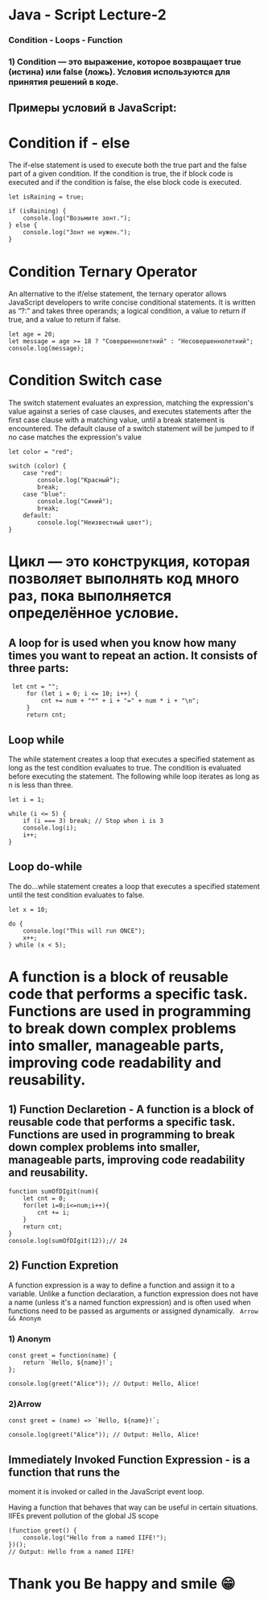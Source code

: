 # Java - Script Lecture-2
### Condition - Loops - Function

### 1) Condition — это выражение, которое возвращает true (истина) или false (ложь). Условия используются для принятия решений в коде.
## Примеры условий в JavaScript:


# Condition if - else

The if-else statement is used to execute both the true part and the false part of a
given condition. If the condition is true, the if block code is executed and if the
condition is false, the else block code is executed.

```
let isRaining = true;

if (isRaining) {
    console.log("Возьмите зонт.");
} else {
    console.log("Зонт не нужен.");
}

```

# Condition Ternary Operator

An alternative to the if/else statement, the ternary operator allows JavaScript
developers to write concise conditional statements. It is written as “?:” and takes
three operands; a logical condition, a value to return if true, and a value to return if
false.
```
let age = 20;
let message = age >= 18 ? "Совершеннолетний" : "Несовершеннолетний";
console.log(message);
```
# Condition Switch case

The switch statement evaluates an expression, matching the expression's value
against a series of case clauses, and executes statements after the first case clause
with a matching value, until a break statement is encountered. The default clause of
a switch statement will be jumped to if no case matches the expression's value

```
let color = "red";

switch (color) {
    case "red":
        console.log("Красный");
        break;
    case "blue":
        console.log("Синий");
        break;
    default:
        console.log("Неизвестный цвет");
}

```
# Цикл — это конструкция, которая позволяет выполнять код много раз, пока выполняется определённое условие.

## A loop for is used when you know how many times you want to repeat an action. It consists of three parts:
```
 let cnt = "";
     for (let i = 0; i <= 10; i++) {
         cnt += num + "*" + i + "=" + num * i + "\n";
     }
     return cnt;
```
## Loop while

The while statement creates a loop that executes a specified statement as long as
the test condition evaluates to true. The condition is evaluated before executing the
statement. The following while loop iterates as long as n is less than three. 
```
let i = 1;

while (i <= 5) {
    if (i === 3) break; // Stop when i is 3
    console.log(i);
    i++;
}
```
## Loop do-while

The do...while statement creates a loop that executes a specified
statement until the test condition evaluates to false. 
```
let x = 10;

do {
    console.log("This will run ONCE");
    x++;
} while (x < 5);
```

# A function is a block of reusable code that performs a specific task. Functions are used in programming to break down complex problems into smaller, manageable parts, improving code readability and reusability.
## 1) Function Declaretion - A function is a block of reusable code that performs a specific task. Functions are used in programming to break down complex problems into smaller, manageable parts, improving code readability and reusability.
```
function sumOfDIgit(num){
    let cnt = 0;
    for(let i=0;i<=num;i++){
        cnt += i;
    }
    return cnt;
}
console.log(sumOfDIgit(12));// 24
```
## 2) Function Expretion
A function expression is a way to define a function and assign it to a variable. Unlike a function declaration, a function expression does not have a name (unless it's a named function expression) and is often used when functions need to be passed as arguments or assigned dynamically.
``` Arrow && Anonym```
### 1) Anonym 
```
const greet = function(name) {
    return `Hello, ${name}!`;
};

console.log(greet("Alice")); // Output: Hello, Alice!

```
### 2)Arrow
```
const greet = (name) => `Hello, ${name}!`;

console.log(greet("Alice")); // Output: Hello, Alice!

```
## Immediately Invoked Function Expression - is a function that runs the
moment it is invoked or called in the
JavaScript event loop. 

Having a function that behaves that way
can be useful in certain situations. IIFEs
prevent pollution of the global JS scope
```
(function greet() {
    console.log("Hello from a named IIFE!");
})();
// Output: Hello from a named IIFE!
```

# Thank you Be happy and smile 😁
